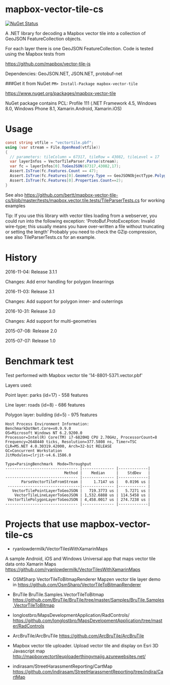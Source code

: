 
# mapbox-vector-tile-cs 

[![NuGet Status](http://img.shields.io/nuget/v/mapbox-vector-tile.svg?style=flat)](https://www.nuget.org/packages/mapbox-vector-tile/)

A .NET library for decoding a Mapbox vector tile into a collection of GeoJSON FeatureCollection objects.

For each layer there is one GeoJSON FeatureCollection. Code is tested using the Mapbox tests from

https://github.com/mapbox/vector-tile-js

Dependencies: GeoJSON.NET, JSON.NET, protobuf-net

###Get it from NuGet 
`
PM> Install-Package mapbox-vector-tile
`

https://www.nuget.org/packages/mapbox-vector-tile

NuGet package contains PCL: Profile 111 (.NET Framework 4.5, Windows 8.0, Windows Phone 8.1, Xamarin.Android, Xamarin.iOS)

# Usage

```cs
const string vtfile = "vectortile.pbf";
using (var stream = File.OpenRead(vtfile))
{
  // parameters: tileColumn = 67317, tileRow = 43082, tileLevel = 17 
  var layerInfos = VectorTileParser.Parse(stream);
  var fc = layerInfos[0].ToGeoJSON(67317,43082,17);
  Assert.IsTrue(fc.Features.Count == 47);
  Assert.IsTrue(fc.Features[0].Geometry.Type == GeoJSONObjectType.Polygon);
  Assert.IsTrue(fc.Features[0].Properties.Count==2);
}
```

See also https://github.com/bertt/mapbox-vector-tile-cs/blob/master/tests/mapbox.vector.tile.tests/TileParserTests.cs for working examples

Tip: If you use this library with vector tiles loading from a webserver, you could run into the following exception: 
'ProtoBuf.ProtoException: Invalid wire-type; this usually means you have over-written a file without truncating or setting the length'
Probably you need to check the GZip compression, see also TileParserTests.cs for an example.

# History

2016-11-04: Release 3.1.1

Changes: Add error handling for polygon linearrings

2016-11-03: Release 3.1

Changes: Add support for polygon inner- and outerrings

2016-10-31: Release 3.0

Changes: Add support for multi-geometries 

2015-07-08: Release 2.0 

2015-07-07: Release 1.0 

# Benchmark test
Test performed with Mapbox vector tile '14-8801-5371.vector.pbf'

Layers used:

Point layer: parks (id=17) - 558 features

Line layer: roads (id=8) - 686 features

Polygon layer: building (id=5) - 975 features

```
Host Process Environment Information:
BenchmarkDotNet.Core=v0.9.9.0
OS=Microsoft Windows NT 6.2.9200.0
Processor=Intel(R) Core(TM) i7-6820HQ CPU 2.70GHz, ProcessorCount=8
Frequency=2648440 ticks, Resolution=377.5808 ns, Timer=TSC
CLR=MS.NET 4.0.30319.42000, Arch=32-bit RELEASE
GC=Concurrent Workstation
JitModules=clrjit-v4.6.1586.0

Type=ParsingBenchmark  Mode=Throughput
-------------------------------- |-------------- |-------------|
                          Method |    Median     |    StdDev   |
-------------------------------- |-------------- |-------------|
       ParseVectorTileFromStream |     1.7147 us |   0.0196 us |
 --------------------------------|-------------- |------------ |
   VectorTilePointLayerToGeoJSON |   719.3773 us |   5.7271 us |
    VectorTileLineLayerToGeoJSON | 1,532.6888 us | 114.5458 us |
 VectorTilePolygonLayerToGeoJSON | 4,458.0017 us | 274.7238 us |
-------------------------------- |-------------- |-------------|

```
# Projects that use mapbox-vector-tile-cs

* ryanlowdermilk/VectorTilesWithXamarinMaps

A sample Android, iOS and Windows Universal app that maps vector tile data onto Xamarin Maps
https://github.com/ryanlowdermilk/VectorTilesWithXamarinMaps

* OSMSharp VectorTileToBitmapRenderer Mapzen vector tile layer demo in 
https://github.com/OsmSharp/VectorTileToBitmapRenderer

* BruTile BruTile.Samples.VectorTileToBitmap
https://github.com/BruTile/BruTile/tree/master/Samples/BruTile.Samples.VectorTileToBitmap

* longlostbro/MapsDevelopmentApplication/RadControls/
https://github.com/longlostbro/MapsDevelopmentApplication/tree/master/RadControls

* ArcBruTile/ArcBruTile
https://github.com/ArcBruTile/ArcBruTile

* Mapbox vector tile uploader. Upload vector tile and display on Esri 3D Javascript map http://mapboxvectortileuploaderthingymajig.azurewebsites.net/

* indirasam/StreetHarassmentReporting/CartMap
https://github.com/indirasam/StreetHarassmentReporting/tree/indira/CartMap

